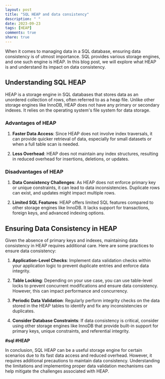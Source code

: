 ```yaml
---
layout: post
title: "SQL HEAP and data consistency"
description: " "
date: 2023-09-23
tags: [HEAP]
comments: true
share: true
---
```


When it comes to managing data in a SQL database, ensuring data consistency is of utmost importance. SQL provides various storage engines, and one such engine is HEAP. In this blog post, we will explore what HEAP is and understand its impact on data consistency.

## Understanding SQL HEAP

HEAP is a storage engine in SQL databases that stores data as an unordered collection of rows, often referred to as a heap file. Unlike other storage engines like InnoDB, HEAP does not have any primary or secondary indexes. It relies on the operating system's file system for data storage.

### Advantages of HEAP

1. **Faster Data Access**: Since HEAP does not involve index traversals, it can provide quicker retrieval of data, especially for small datasets or when a full table scan is needed.

2. **Less Overhead**: HEAP does not maintain any index structures, resulting in reduced overhead for insertions, deletions, or updates.

### Disadvantages of HEAP

1. **Data Consistency Challenges**: As HEAP does not enforce primary key or unique constraints, it can lead to data inconsistencies. Duplicate rows can exist, and updates might impact multiple rows.

2. **Limited SQL Features**: HEAP offers limited SQL features compared to other storage engines like InnoDB. It lacks support for transactions, foreign keys, and advanced indexing options.

## Ensuring Data Consistency in HEAP

Given the absence of primary keys and indexes, maintaining data consistency in HEAP requires additional care. Here are some practices to ensure data consistency:

1. **Application-Level Checks**: Implement data validation checks within your application logic to prevent duplicate entries and enforce data integrity.

2. **Table Locking**: Depending on your use case, you can use table-level locks to prevent concurrent modifications and ensure data consistency. However, this can impact performance and concurrency.

3. **Periodic Data Validation**: Regularly perform integrity checks on the data stored in the HEAP tables to identify and fix any inconsistencies or duplicates.

4. **Consider Database Constraints**: If data consistency is critical, consider using other storage engines like InnoDB that provide built-in support for primary keys, unique constraints, and referential integrity.

**#sql #HEAP**

In conclusion, SQL HEAP can be a useful storage engine for certain scenarios due to its fast data access and reduced overhead. However, it requires additional precautions to maintain data consistency. Understanding the limitations and implementing proper data validation mechanisms can help mitigate the challenges associated with HEAP.